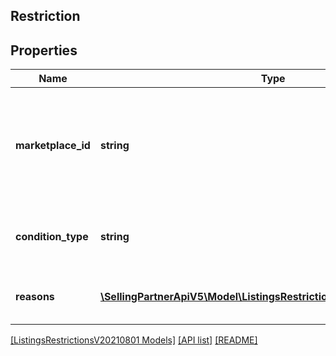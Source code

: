 ## Restriction

## Properties

Name | Type | Description | Notes
------------ | ------------- | ------------- | -------------
**marketplace_id** | **string** | A marketplace identifier. Identifies the Amazon marketplace where the restriction is enforced. |
**condition_type** | **string** | The condition that applies to the restriction. | [optional]
**reasons** | [**\SellingPartnerApiV5\Model\ListingsRestrictionsV20210801\Reason[]**](Reason.md) | A list of reasons for the restriction. | [optional]

[[ListingsRestrictionsV20210801 Models]](../) [[API list]](../../Api) [[README]](../../../README.md)
